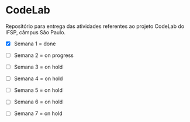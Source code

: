 # CodeLab
Repositório para entrega das atividades referentes ao projeto CodeLab do IFSP, câmpus São Paulo. 

- [x] Semana 1 = done<br>
- [ ] Semana 2 = on progress<br>
- [ ] Semana 3 = on hold<br>
- [ ] Semana 4 = on hold<br>
- [ ] Semana 5 = on hold<br>
- [ ] Semana 6 = on hold<br>
- [ ] Semana 7 = on hold<br>

